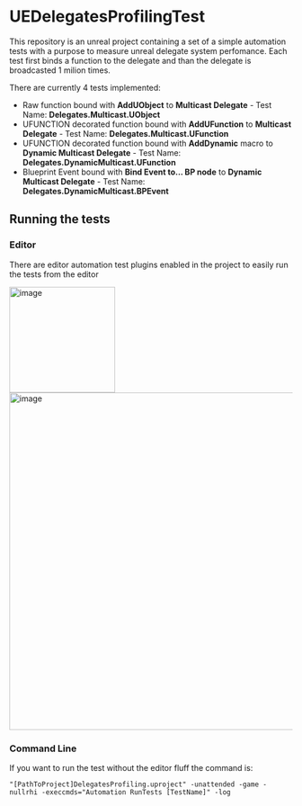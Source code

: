# UEDelegatesProfilingTest

This repository is an unreal project containing a set of a simple automation tests with a purpose to measure unreal delegate system perfomance.
Each test first binds a function to the delegate and than the delegate is broadcasted 1 milion times.

There are currently 4 tests implemented:
- Raw function bound with **AddUObject** to **Multicast Delegate** - Test Name: **Delegates.Multicast.UObject**
- UFUNCTION decorated function bound with **AddUFunction** to **Multicast Delegate** - Test Name: **Delegates.Multicast.UFunction**
- UFUNCTION decorated function bound with **AddDynamic** macro to **Dynamic Multicast Delegate** - Test Name: **Delegates.DynamicMulticast.UFunction**
- Blueprint Event bound with **Bind Event to... BP node** to **Dynamic Multicast Delegate** - Test Name: **Delegates.DynamicMulticast.BPEvent**

## Running the tests

### Editor
There are editor automation test plugins enabled in the project to easily run the tests from the editor

<img width="188" alt="image" src="https://user-images.githubusercontent.com/49919817/213947092-43d05684-2142-4622-829e-2ff123f805f6.png"> <img width="600" alt="image" src="https://user-images.githubusercontent.com/49919817/213946994-1d5cd5d8-795a-4eb6-b335-c34f23c2a158.png">

### Command Line
If you want to run the test without the editor fluff the command is:

```
"[PathToProject]DelegatesProfiling.uproject" -unattended -game -nullrhi -execcmds="Automation RunTests [TestName]" -log
```
